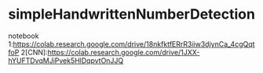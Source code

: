 # simpleHandwrittenNumberDetection
notebook 1:https://colab.research.google.com/drive/18nkfktfERrR3iiw3djynCa_4cgQqtfoP
    2[CNN]:https://colab.research.google.com/drive/1JXX-hYUFTDvqMJiPvek5HlDqpvtOnJJQ

